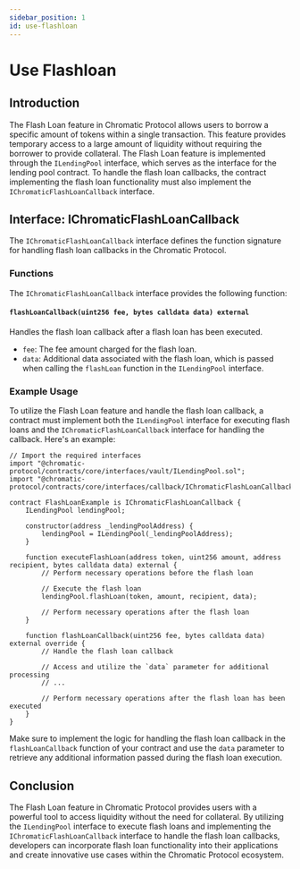 ```yaml
---
sidebar_position: 1
id: use-flashloan
---
```


# Use Flashloan

## Introduction
The Flash Loan feature in Chromatic Protocol allows users to borrow a specific amount of tokens within a single transaction. This feature provides temporary access to a large amount of liquidity without requiring the borrower to provide collateral. The Flash Loan feature is implemented through the `ILendingPool` interface, which serves as the interface for the lending pool contract. To handle the flash loan callbacks, the contract implementing the flash loan functionality must also implement the `IChromaticFlashLoanCallback` interface.

## Interface: IChromaticFlashLoanCallback
The `IChromaticFlashLoanCallback` interface defines the function signature for handling flash loan callbacks in the Chromatic Protocol.

### Functions
The `IChromaticFlashLoanCallback` interface provides the following function:

#### `flashLoanCallback(uint256 fee, bytes calldata data) external`
Handles the flash loan callback after a flash loan has been executed.

- `fee`: The fee amount charged for the flash loan.
- `data`: Additional data associated with the flash loan, which is passed when calling the `flashLoan` function in the `ILendingPool` interface.

### Example Usage
To utilize the Flash Loan feature and handle the flash loan callback, a contract must implement both the `ILendingPool` interface for executing flash loans and the `IChromaticFlashLoanCallback` interface for handling the callback. Here's an example:

```solidity
// Import the required interfaces
import "@chromatic-protocol/contracts/core/interfaces/vault/ILendingPool.sol";
import "@chromatic-protocol/contracts/core/interfaces/callback/IChromaticFlashLoanCallback.sol";

contract FlashLoanExample is IChromaticFlashLoanCallback {
    ILendingPool lendingPool;

    constructor(address _lendingPoolAddress) {
        lendingPool = ILendingPool(_lendingPoolAddress);
    }

    function executeFlashLoan(address token, uint256 amount, address recipient, bytes calldata data) external {
        // Perform necessary operations before the flash loan

        // Execute the flash loan
        lendingPool.flashLoan(token, amount, recipient, data);

        // Perform necessary operations after the flash loan
    }

    function flashLoanCallback(uint256 fee, bytes calldata data) external override {
        // Handle the flash loan callback

        // Access and utilize the `data` parameter for additional processing
        // ...

        // Perform necessary operations after the flash loan has been executed
    }
}
```

Make sure to implement the logic for handling the flash loan callback in the `flashLoanCallback` function of your contract and use the `data` parameter to retrieve any additional information passed during the flash loan execution.

## Conclusion
The Flash Loan feature in Chromatic Protocol provides users with a powerful tool to access liquidity without the need for collateral. By utilizing the `ILendingPool` interface to execute flash loans and implementing the `IChromaticFlashLoanCallback` interface to handle the flash loan callbacks, developers can incorporate flash loan functionality into their applications and create innovative use cases within the Chromatic Protocol ecosystem.